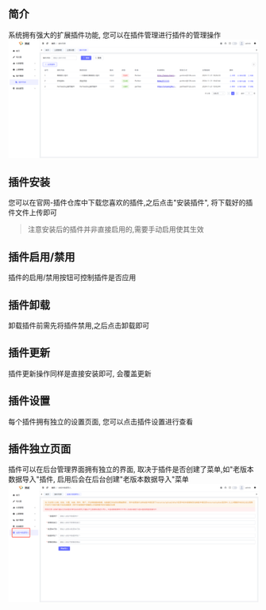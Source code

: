 ## 简介
系统拥有强大的扩展插件功能, 您可以在插件管理进行插件的管理操作
![themesSetting](./images/1732168565622.jpg)

## 插件安装
您可以在官网-插件仓库中下载您喜欢的插件,之后点击"安装插件", 将下载好的插件文件上传即可

> 注意安装后的插件并非直接启用的,需要手动启用使其生效

## 插件启用/禁用
插件的启用/禁用按钮可控制插件是否应用

## 插件卸载
卸载插件前需先将插件禁用,之后点击卸载即可

## 插件更新
插件更新操作同样是直接安装即可, 会覆盖更新

## 插件设置
每个插件拥有独立的设置页面, 您可以点击插件设置进行查看

## 插件独立页面
插件可以在后台管理界面拥有独立的界面, 取决于插件是否创建了菜单,如"老版本数据导入"插件, 启用后会在后台创建"老版本数据导入"菜单
![oldImport](./images/1732168861621.jpg)